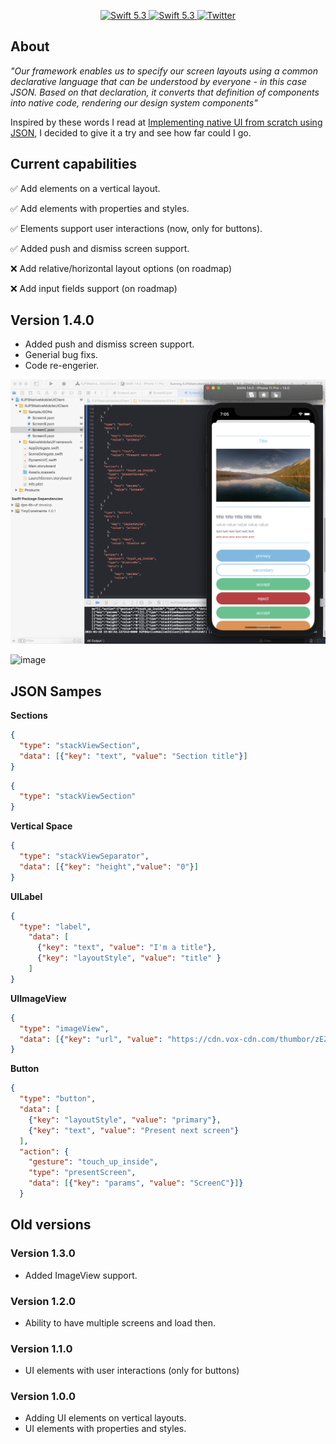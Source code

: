 <p align="center">
   <a href="https://developer.apple.com/swift/">
      <img src="https://img.shields.io/badge/Swift-5.3-orange.svg?style=flat" alt="Swift 5.3">
   </a>
    <a href="https://developer.apple.com/swift/">
      <img src="https://img.shields.io/badge/Xcode-12.0.1-blue.svg" alt="Swift 5.3">
   </a>
   <a href="https://twitter.com/ricardo_psantos/">
      <img src="https://img.shields.io/badge/Twitter-@ricardo_psantos-blue.svg?style=flat" alt="Twitter">
   </a>
</p>

## About

_"Our framework enables us to specify our screen layouts using a common declarative language that can be understood by everyone - in this case JSON. Based on that declaration, it converts that definition of components into native code, rendering our design system components"_ 

Inspired by these words I read at [Implementing native UI from scratch using JSON](https://www.farfetchtechblog.com/en/blog/post/implementing-native-ui-from-scratch-using-json/), I decided to give it a try and see how far could I go. 

## Current capabilities

✅ Add elements on a vertical layout.

✅ Add elements with properties and styles.

✅ Elements support user interactions (now, only for buttons).

✅ Added push and dismiss screen support.

❌ Add relative/horizontal layout options (on roadmap)

❌ Add input fields support (on roadmap)

## Version 1.4.0

* Added push and dismiss screen support.
* Generial bug fixs.
* Code re-engerier.

![image](Images/version1.4.0.png)

![image](Images/version1.4.0.gif)

## JSON Sampes

__Sections__

```json
{ 
  "type": "stackViewSection",
  "data": [{"key": "text", "value": "Section title"}]
}
```

```json
{ 
  "type": "stackViewSection"
}
```

__Vertical Space__

```json
{
  "type": "stackViewSeparator",
  "data": [{"key": "height","value": "0"}]
}
```

__UILabel__

```json
{
  "type": "label",
    "data": [
      {"key": "text", "value": "I'm a title"},
      {"key": "layoutStyle", "value": "title" }
    ]
}
```

__UIImageView__

```json
{
  "type": "imageView",
  "data": [{"key": "url", "value": "https://cdn.vox-cdn.com/thumbor/zEZJzZFEXm23z-Iw9ESls2jYFYA=/89x0:1511x800/1600x900/cdn.vox-cdn.com/uploads/chorus_image/image/55717463/google_ai_photography_street_view_2.0.jpg"}]
}
```

__Button__

```json
{
  "type": "button",
  "data": [
    {"key": "layoutStyle", "value": "primary"},
    {"key": "text", "value": "Present next screen"}
  ],
  "action": {
    "gesture": "touch_up_inside",
    "type": "presentScreen",
    "data": [{"key": "params", "value": "ScreenC"}]}
  }
```


## Old versions

### Version 1.3.0

* Added ImageView support.

### Version 1.2.0

* Ability to have multiple screens and load then.

### Version 1.1.0

* UI elements with user interactions  (only for buttons)

### Version 1.0.0

* Adding UI elements on vertical layouts.
* UI elements with properties and styles.



